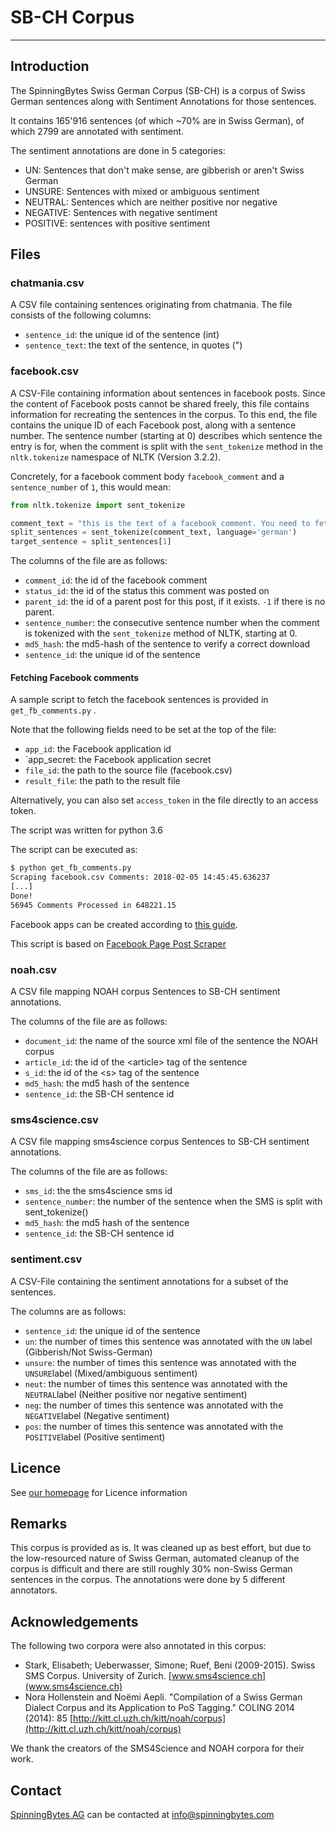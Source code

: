# SB-CH Corpus
----------------

## Introduction

The SpinningBytes Swiss German Corpus (SB-CH) is a corpus of Swiss German sentences along with Sentiment Annotations for those sentences.

It contains 165'916 sentences (of which ~70% are in Swiss German), of which 2799 are annotated with sentiment.

The sentiment annotations are done in 5 categories:

- UN: Sentences that don't make sense, are gibberish or aren't Swiss German
- UNSURE: Sentences with mixed or ambiguous sentiment
- NEUTRAL: Sentences which are neither positive nor negative
- NEGATIVE: Sentences with negative sentiment
- POSITIVE: sentences with positive sentiment


## Files

### chatmania.csv

A CSV file containing sentences originating from chatmania. 
The file consists of the following columns:

- `sentence_id`: the unique id of the sentence (int)
- `sentence_text`: the text of the sentence, in quotes (")


### facebook.csv

A CSV-File containing information about sentences in facebook posts. Since the content of Facebook posts cannot be shared freely,
this file contains information for recreating the sentences in the corpus.
To this end, the file contains the unique ID of each Facebook post, along with a sentence number. The sentence number (starting at 0) describes
which sentence the entry is for, when the comment is split with the `sent_tokenize` method in the `nltk.tokenize` namespace of
NLTK (Version 3.2.2).

Concretely, for a facebook comment body `facebook_comment` and a `sentence_number` of `1`, this would mean:

```python
from nltk.tokenize import sent_tokenize

comment_text = "this is the text of a facebook comment. You need to fetch this from facebook"
split_sentences = sent_tokenize(comment_text, language='german')
target_sentence = split_sentences[1]
```

The columns of the file are as follows:

- `comment_id`: the id of the facebook comment
- `status_id`: the id of the status this comment was posted on
- `parent_id`: the id of a parent post for this post, if it exists. `-1` if there is no parent.
- `sentence_number`: the consecutive sentence number when the comment is tokenized with the `sent_tokenize` method of NLTK, starting at 0.
- `md5_hash`: the md5-hash of the sentence to verify a correct download
- `sentence_id`: the unique id of the sentence

#### Fetching Facebook comments

A sample script to fetch the facebook sentences is provided in `get_fb_comments.py` .

Note that the following fields need to be set at the top of the file:

- `app_id`: the Facebook application id
- `app_secret: the Facebook application secret
- `file_id`: the path to the source file (facebook.csv)
- `result_file`: the path to the result file


Alternatively, you can also set `access_token` in the file directly to an access token.

The script was written for python 3.6

The script can be executed as:

```bash
$ python get_fb_comments.py
Scraping facebook.csv Comments: 2018-02-05 14:45:45.636237
[...]
Done!
56945 Comments Processed in 648221.15
```

Facebook apps can be created according to [this guide](https://developers.facebook.com/docs/apps/register).

This script is based on [Facebook Page Post Scraper](https://github.com/minimaxir/facebook-page-post-scraper)

### noah.csv

A CSV file mapping NOAH corpus Sentences to SB-CH sentiment annotations.

The columns of the file are as follows:

- `document_id`: the name of the source xml file of the sentence the NOAH corpus
- `article_id`: the id of the &lt;article&gt; tag of the sentence
- `s_id`: the id of the &lt;s&gt; tag of the sentence
- `md5_hash`: the md5 hash of the sentence
- `sentence_id`: the SB-CH sentence id 


### sms4science.csv

A CSV file mapping sms4science corpus Sentences to SB-CH sentiment annotations.

The columns of the file are as follows:

- `sms_id`: the the sms4science sms id
- `sentence_number`: the number of the sentence when the SMS is split with sent_tokenize()
- `md5_hash`: the md5 hash of the sentence
- `sentence_id`: the SB-CH sentence id 

### sentiment.csv

A CSV-File containing the sentiment annotations for a subset of the sentences.

The columns are as follows:

- `sentence_id`: the unique id of the sentence
- `un`: the number of times this sentence was annotated with the `UN` label (Gibberish/Not Swiss-German)
- `unsure`: the number of times this sentence was annotated with the `UNSURE`label (Mixed/ambiguous sentiment)
- `neut`: the number of times this sentence was annotated with the `NEUTRAL`label (Neither positive nor negative sentiment)
- `neg`: the number of times this sentence was annotated with the `NEGATIVE`label (Negative sentiment)
- `pos`: the number of times this sentence was annotated with the `POSITIVE`label (Positive sentiment)

## Licence

See [our homepage](https://www.spinningbytes.com/resources/swissgermansentiment) for Licence information

## Remarks

This corpus is provided as is. It was cleaned up as best effort, but due to the low-resourced nature of Swiss German, automated
cleanup of the corpus is difficult and there are still roughly 30% non-Swiss German sentences in the corpus.
The annotations were done by 5 different annotators.

## Acknowledgements

The following two corpora were also annotated in this corpus:

- Stark, Elisabeth; Ueberwasser, Simone; Ruef, Beni (2009-2015). Swiss SMS Corpus. University of Zurich. [www.sms4science.ch](www.sms4science.ch)
- Nora Hollenstein and Noëmi Aepli. "Compilation of a Swiss German Dialect Corpus and its Application to PoS Tagging." COLING 2014 (2014): 85 [http://kitt.cl.uzh.ch/kitt/noah/corpus](http://kitt.cl.uzh.ch/kitt/noah/corpus)

We thank the creators of the SMS4Science and NOAH corpora for their work.

## Contact

[SpinningBytes AG](https://www.spinningbytes.com/resources/swissgermansentiment) can be contacted at info@spinningbytes.com
